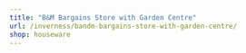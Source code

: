 ```yaml
---
title: "B&M Bargains Store with Garden Centre"
url: /inverness/bandm-bargains-store-with-garden-centre/
shop: houseware
---
```

